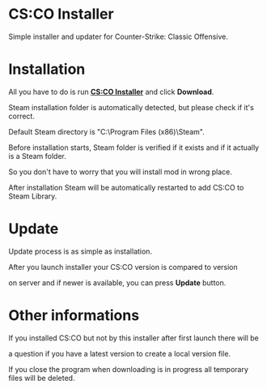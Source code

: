 # CS:CO Installer
Simple installer and updater for Counter-Strike: Classic Offensive.

# Installation
All you have to do is run <b>[CS:CO Installer](https://github.com/OZone998/CSCOInstaller/releases/latest)</b> and click <b>Download</b>.

Steam installation folder is automatically detected, but please check if it's correct.

Default Steam directory is "C:\Program Files (x86)\Steam".

Before installation starts, Steam folder is verified if it exists and if it actually is a Steam folder. 

So you don't have to worry that you will install mod in wrong place.

After installation Steam will be automatically restarted to add CS:CO to Steam Library.

# Update
Update process is as simple as installation. 

After you launch installer your CS:CO version is compared to version

on server and if newer is available, you can press <b>Update</b> button.

# Other informations
If you installed CS:CO but not by this installer after first launch there will be

a question if you have a latest version to create a local version file.

If you close the program when downloading is in progress all temporary files will be deleted.
